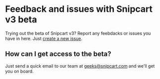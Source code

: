 # Feedback and issues with Snipcart v3 beta

Trying out the beta of Snipcart v3? Report any feebdacks or issues you have in here. Just [create a new issue](https://github.com/snipcart/snipcart-v3-feedback/issues/new).

## How can I get access to the beta?

Just send a quick email to our team at [geeks@snipcart.com](mailto:geeks@snipcart.com) and we'll get you on board.
